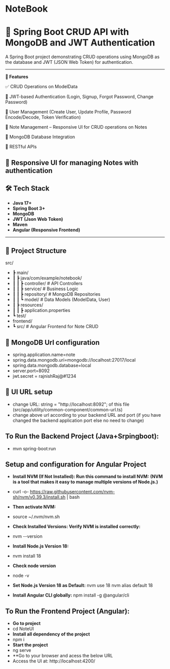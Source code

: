 # NoteBook

# 📒 Spring Boot CRUD API with MongoDB and JWT Authentication

A Spring Boot project demonstrating CRUD operations using MongoDB as the database and JWT (JSON Web Token) for authentication.

---

**🚀 Features**

✅ CRUD Operations on ModelData

🔐 JWT-based Authentication (Login, Signup, Forgot Password, Change Password)

👤 User Management (Create User, Update Profile, Password Encode/Decode, Token Verification)

📝 Note Management – Responsive UI for CRUD operations on Notes

📂 MongoDB Database Integration

📡 RESTful APIs

📱 Responsive UI for managing Notes with authentication
---

## 🛠️ Tech Stack
- **Java 17+**  
- **Spring Boot 3+**  
- **MongoDB**  
- **JWT (Json Web Token)**  
- **Maven**  
- **Angular (Responsive Frontend)**
---

## 📂 Project Structure
src/
 - ┣ main/
 - ┃ ┣ java/com/example/notebook/
 - ┃ ┃ ┣ controller/         # API Controllers
 - ┃ ┃ ┣ service/            # Business Logic
 - ┃ ┃ ┣ repository/         # MongoDB Repositories
 - ┃ ┃ ┗ model/              # Data Models (ModelData, User)
 - ┃ ┣ resources/
 - ┃ ┃ ┣ application.properties
 - ┗ test/
- frontend/
 - ┗ src/                   # Angular Frontend for Note CRUD
## 📂 MongoDB Url configuration
- spring.application.name=note
- spring.data.mongodb.uri=mongodb://localhost:27017/local
- spring.data.mongodb.database=local
- server.port=8092
- jwt.secret = rajnishRaj@#1234

## 📂 UI URL setup
- change URL: string = "http://localhost:8092"; of this file (src/app/utility/common-component/common-url.ts)  
- change above url according to your backend URL and port (if you have changed the backend application port else no need to change)

## To Run the Backend Project (Java+Srpingboot):
- mvn spring-boot:run

## Setup and configuration for Angular Project 

- **Install NVM (If Not Installed): Run this command to install NVM:**
**(NVM is a tool that makes it easy to manage multiple versions of Node.js.)**
- curl -o- https://raw.githubusercontent.com/nvm-sh/nvm/v0.39.3/install.sh | bash

- **Then activate NVM:**
- source ~/.nvm/nvm.sh

- **Check Installed Versions: Verify NVM is installed correctly:**
- nvm --version

- **Install Node.js Version 18:**
- nvm install 18

- **Check node version**
- node -v

- **Set Node.js Version 18 as Default:**
nvm use 18
nvm alias default 18

- **Install Angular CLI globally:**
npm install -g @angular/cli


## To Run the Frontend Project (Angular):
- **Go to project**
- cd NoteUI
- **Install all dependency of the project**
- npm i
- **Start the project**
- ng serve
- **Go to your browser and acess the below URL
- Access the UI at: http://localhost:4200/
